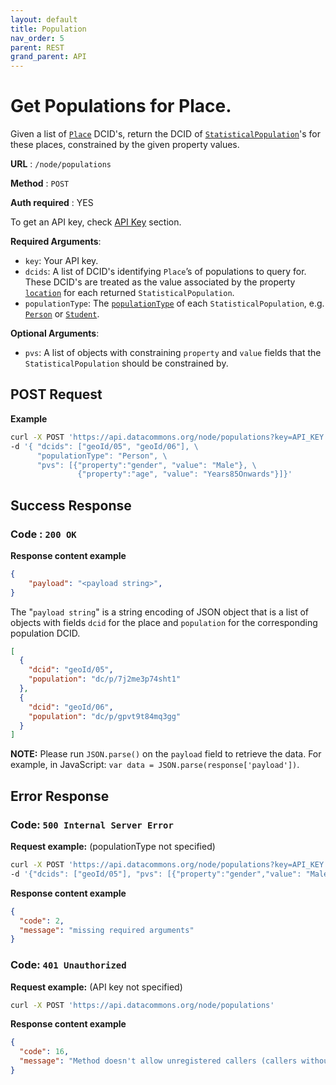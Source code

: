 ```yaml
---
layout: default
title: Population
nav_order: 5
parent: REST
grand_parent: API
---
```


# Get Populations for Place.

Given a list of [`Place`](https://browser.datacommons.org/kg?dcid=Place) DCID's,
return the DCID of
[`StatisticalPopulation`](https://browser.datacommons.org/kg?dcid=StatisticalPopulation)'s
for these places, constrained by the given property values.

**URL** : `/node/populations`

**Method** : `POST`

**Auth required** : YES

To get an API key, check [API Key](https://datacommonsorg.github.io/docsite/api/api_key.html) section.

**Required Arguments**:

*   `key`: Your API key.
*   `dcids`: A list of DCID's identifying `Place`’s of populations to query for.
    These DCID's are treated as the value associated by the property
    [`location`](https://browser.datacommons.org/kg?dcid=location) for each
    returned `StatisticalPopulation`.
*   `populationType`: The
    [`populationType`](https://browser.datacommons.org/kg?dcid=populationType)
    of each `StatisticalPopulation`, e.g.
    [`Person`](https://browser.datacommons.org/kg?dcid=Person) or
    [`Student`](https://browser.datacommons.org/kg?dcid=Student).

**Optional Arguments**:

*   `pvs`: A list of objects with constraining `property` and `value` fields
    that the `StatisticalPopulation` should be constrained by.

## POST Request

**Example**

```bash
curl -X POST 'https://api.datacommons.org/node/populations?key=API_KEY' \
-d '{ "dcids": ["geoId/05", "geoId/06"], \
      "populationType": "Person", \
      "pvs": [{"property":"gender", "value": "Male"}, \
               {"property":"age", "value": "Years85Onwards"}]}'
```

## Success Response

### **Code** : `200 OK`

**Response content example**

```json
{
    "payload": "<payload string>",
}
```

The "`payload string`" is a string encoding of JSON object that is a list of
objects with fields `dcid` for the place and `population` for the corresponding
population DCID.

```json
[
  {
    "dcid": "geoId/05",
    "population": "dc/p/7j2me3p74sht1"
  },
  {
    "dcid": "geoId/06",
    "population": "dc/p/gpvt9t84mq3gg"
  }
]
```

**NOTE:** Please run `JSON.parse()` on the `payload` field to retrieve the data.
For example, in JavaScript: `var data = JSON.parse(response['payload'])`.

## Error Response

### **Code**: `500 Internal Server Error`

**Request example:** (populationType not specified)

```bash
curl -X POST 'https://api.datacommons.org/node/populations?key=API_KEY' \
-d '{"dcids": ["geoId/05"], "pvs": [{"property":"gender","value": "Male"}]}'
```

**Response content example**

```json
{
  "code": 2,
  "message": "missing required arguments"
}
```

### **Code**: `401 Unauthorized`

**Request example:** (API key not specified)

```bash
curl -X POST 'https://api.datacommons.org/node/populations'
```

**Response content example**

```json
{
  "code": 16,
  "message": "Method doesn't allow unregistered callers (callers without established identity). Please use API Key or other form of API consumer identity to call this API."
}
```